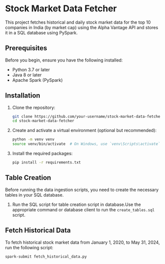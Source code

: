 # Stock Market Data Fetcher

This project fetches historical and daily stock market data for the top 10 companies in India (by market cap) using the Alpha Vantage API and stores it in a SQL database using PySpark.

## Prerequisites

Before you begin, ensure you have the following installed:

- Python 3.7 or later
- Java 8 or later
- Apache Spark (PySpark)

## Installation

1. Clone the repository:
    ```sh
    git clone https://github.com/your-username/stock-market-data-fetcher.git
    cd stock-market-data-fetcher
    ```

2. Create and activate a virtual environment (optional but recommended):
    ```sh
    python -m venv venv
    source venv/bin/activate  # On Windows, use `venv\Scripts\activate`
    ```

3. Install the required packages:
    ```sh
    pip install -r requirements.txt
    ```

## Table Creation

Before running the data ingestion scripts, you need to create the necessary tables in your SQL database.

1. Run the SQL script for table creation script in database.Use the appropriate command or database client to run the `create_tables.sql` script.

## Fetch Historical Data

To fetch historical stock market data from January 1, 2020, to May 31, 2024, run the following script:

```sh
spark-submit fetch_historical_data.py
